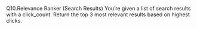 Q10.Relevance Ranker (Search Results)
You’re given a list of search results with a click_count. Return the top 3 most relevant results based on highest clicks.